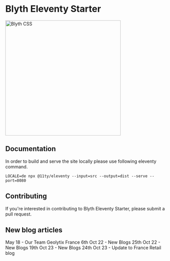 # Blyth Eleventy Starter

<img src="https://blythcss.dev/img/logo.svg" width="360" alt="Blyth CSS">

## Documentation

In order to build and serve the site locally please use following eleventy command.
```
LOCALE=de npx @11ty/eleventy --input=src --output=dist --serve --port=8080
```

## Contributing

If you're interested in contributing to Blyth Eleventy Starter, please submit a pull request.

## New blog articles

May 18 - Our Team Geolytix France
6th Oct 22 - New Blogs
25th Oct 22 - New Blogs
19th Oct 23 - New Blogs
24th Oct 23 - Update to France Retail blog